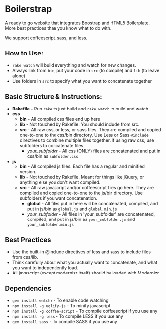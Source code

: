 # Boilerstrap
A ready to go website that integrates Boostrap and HTML5 Boilerplate.
More best practices than you know what to do with.

We support coffeescript, sass, and less.

## How to Use:
* `rake watch` will build everything and watch for new changes.
* Always link from `bin`, put your code in `src` (to compile) and `lib` (to leave alone)
* Use folders in `src` to specify what you want to concatenate together

## Basic Structure & Instructions:
* **Rakefile** - Run `rake` to just build and `rake watch` to build and watch
* **css**
  * **bin** - All compiled css files end up here
  * **lib** - Not touched by Rakefile. You should include from src.
  * **src** - All raw css, or less, or sass files. They are compiled and copied one-to-one to the css/bin directory. Use Less or Sass `@include` directives to combine multiple files together. If using raw css, use subfolders to concatenate files.
    * *your_subfolder* - All css (ONLY) files are concatenated and put in css/bin as `subfolder.css`
* **js**
  * **bin** - All compiled js files. Each file has a regular and minified version.
  * **lib** - Not touched by Rakefile. Meant for things like jQuery, or anything else you don't want compiled.
  * **src** - All raw javascript and/or coffeescript files go here. They are compiled and copied one-to-one to the js/bin directory. Use subfolders if you want concatenation.
    * **global** - All files put in here will be concatenated, compiled, and put in js/bin as `global.js` and `global.min.js`
    * *your_subfolder* - All files in 'your_subfolder' are concatenated, compiled, and put in js/bin as `your_subfolder.js` and `your_subfolder.min.js`

## Best Practices
* Use the built-in @include directives of less and sass to include files from css/lib.
* Think carefully about what you actually want to concatenate, and what you want to independently load.
* All javascript (except modernizr itself) should be loaded with Modernizr.

## Dependencies
* `gem install watchr` - To enable code watching
* `npm install -g uglify-js` - To minify javascript
* `npm install -g coffee-script` - To compile coffeescript if you use any
* `npm install -g less` - To compile LESS if you use any
* `gem install sass` - To compile SASS if you use any
